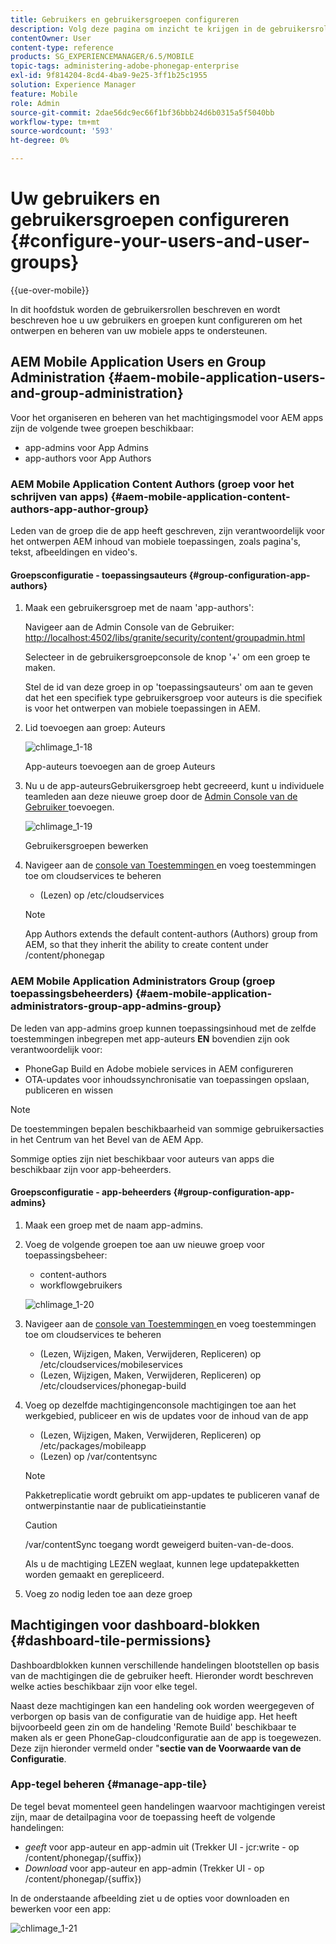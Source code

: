 ```yaml
---
title: Gebruikers en gebruikersgroepen configureren
description: Volg deze pagina om inzicht te krijgen in de gebruikersrollen en hoe u uw gebruikers en groepen configureert om het ontwerpen en het beheer van uw mobiele apps te ondersteunen.
contentOwner: User
content-type: reference
products: SG_EXPERIENCEMANAGER/6.5/MOBILE
topic-tags: administering-adobe-phonegap-enterprise
exl-id: 9f814204-8cd4-4ba9-9e25-3ff1b25c1955
solution: Experience Manager
feature: Mobile
role: Admin
source-git-commit: 2dae56dc9ec66f1bf36bbb24d6b0315a5f5040bb
workflow-type: tm+mt
source-wordcount: '593'
ht-degree: 0%

---
```


# Uw gebruikers en gebruikersgroepen configureren {#configure-your-users-and-user-groups}

{{ue-over-mobile}}

In dit hoofdstuk worden de gebruikersrollen beschreven en wordt beschreven hoe u uw gebruikers en groepen kunt configureren om het ontwerpen en beheren van uw mobiele apps te ondersteunen.

## AEM Mobile Application Users en Group Administration {#aem-mobile-application-users-and-group-administration}

Voor het organiseren en beheren van het machtigingsmodel voor AEM apps zijn de volgende twee groepen beschikbaar:

* app-admins voor App Admins
* app-authors voor App Authors

### AEM Mobile Application Content Authors (groep voor het schrijven van apps) {#aem-mobile-application-content-authors-app-author-group}

Leden van de groep die de app heeft geschreven, zijn verantwoordelijk voor het ontwerpen AEM inhoud van mobiele toepassingen, zoals pagina&#39;s, tekst, afbeeldingen en video&#39;s.

#### Groepsconfiguratie - toepassingsauteurs {#group-configuration-app-authors}

1. Maak een gebruikersgroep met de naam &#39;app-authors&#39;:

   Navigeer aan de Admin Console van de Gebruiker: [ http://localhost:4502/libs/granite/security/content/groupadmin.html](http://localhost:4502/libs/granite/security/content/groupadmin.html)

   Selecteer in de gebruikersgroepconsole de knop &#39;+&#39; om een groep te maken.

   Stel de id van deze groep in op &#39;toepassingsauteurs&#39; om aan te geven dat het een specifiek type gebruikersgroep voor auteurs is die specifiek is voor het ontwerpen van mobiele toepassingen in AEM.

1. Lid toevoegen aan groep: Auteurs

   ![ chlimage_1-18 ](assets/chlimage_1-18.png)

   App-auteurs toevoegen aan de groep Auteurs

1. Nu u de app-auteursGebruikersgroep hebt gecreeerd, kunt u individuele teamleden aan deze nieuwe groep door de [ Admin Console van de Gebruiker ](http://localhost:4502/libs/granite/security/content/useradmin.md) toevoegen.

   ![ chlimage_1-19 ](assets/chlimage_1-19.png)

   Gebruikersgroepen bewerken

1. Navigeer aan de [ console van Toestemmingen ](http://localhost:4502/useradmin) en voeg toestemmingen toe om cloudservices te beheren

   * (Lezen) op /etc/cloudservices

   >[!NOTE]
   >
   >App Authors extends the default content-authors (Authors) group from AEM, so that they inherit the ability to create content under /content/phonegap

### AEM Mobile Application Administrators Group (groep toepassingsbeheerders) {#aem-mobile-application-administrators-group-app-admins-group}

De leden van app-admins groep kunnen toepassingsinhoud met de zelfde toestemmingen inbegrepen met app-auteurs **EN** bovendien zijn ook verantwoordelijk voor:

* PhoneGap Build en Adobe mobiele services in AEM configureren
* OTA-updates voor inhoudssynchronisatie van toepassingen opslaan, publiceren en wissen

>[!NOTE]
>
>De toestemmingen bepalen beschikbaarheid van sommige gebruikersacties in het Centrum van het Bevel van de AEM App.
>
>Sommige opties zijn niet beschikbaar voor auteurs van apps die beschikbaar zijn voor app-beheerders.

#### Groepsconfiguratie - app-beheerders {#group-configuration-app-admins}

1. Maak een groep met de naam app-admins.
1. Voeg de volgende groepen toe aan uw nieuwe groep voor toepassingsbeheer:

   * content-authors
   * workflowgebruikers

   ![ chlimage_1-20 ](assets/chlimage_1-20.png)

1. Navigeer aan de [ console van Toestemmingen ](http://localhost:4502/useradmin) en voeg toestemmingen toe om cloudservices te beheren

   * (Lezen, Wijzigen, Maken, Verwijderen, Repliceren) op /etc/cloudservices/mobileservices
   * (Lezen, Wijzigen, Maken, Verwijderen, Repliceren) op /etc/cloudservices/phonegap-build

1. Voeg op dezelfde machtigingenconsole machtigingen toe aan het werkgebied, publiceer en wis de updates voor de inhoud van de app

   * (Lezen, Wijzigen, Maken, Verwijderen, Repliceren) op /etc/packages/mobileapp
   * (Lezen) op /var/contentsync

   >[!NOTE]
   >
   >Pakketreplicatie wordt gebruikt om app-updates te publiceren vanaf de ontwerpinstantie naar de publicatieinstantie

   >[!CAUTION]
   >
   >/var/contentSync toegang wordt geweigerd buiten-van-de-doos.
   >
   >Als u de machtiging LEZEN weglaat, kunnen lege updatepakketten worden gemaakt en gerepliceerd.

1. Voeg zo nodig leden toe aan deze groep

## Machtigingen voor dashboard-blokken {#dashboard-tile-permissions}

Dashboardblokken kunnen verschillende handelingen blootstellen op basis van de machtigingen die de gebruiker heeft. Hieronder wordt beschreven welke acties beschikbaar zijn voor elke tegel.

Naast deze machtigingen kan een handeling ook worden weergegeven of verborgen op basis van de configuratie van de huidige app. Het heeft bijvoorbeeld geen zin om de handeling &#39;Remote Build&#39; beschikbaar te maken als er geen PhoneGap-cloudconfiguratie aan de app is toegewezen. Deze zijn hieronder vermeld onder &quot;**sectie van de Voorwaarde van de Configuratie**.

### App-tegel beheren {#manage-app-tile}

De tegel bevat momenteel geen handelingen waarvoor machtigingen vereist zijn, maar de detailpagina voor de toepassing heeft de volgende handelingen:

* *geeft* voor app-auteur en app-admin uit (Trekker UI - jcr:write - op /content/phonegap/{suffix})
* *Download* voor app-auteur en app-admin (Trekker UI - op /content/phonegap/{suffix})

In de onderstaande afbeelding ziet u de opties voor downloaden en bewerken voor een app:

![ chlimage_1-21 ](assets/chlimage_1-21.png)
